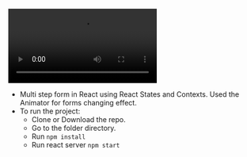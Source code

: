 ![](multi-step-form.mov)

- Multi step form in React using React States and Contexts. Used the Animator for forms changing effect.
- To run the project:
    - Clone or Download the repo.
    - Go to the folder directory.
    - Run `npm install`
    - Run react server `npm start`
